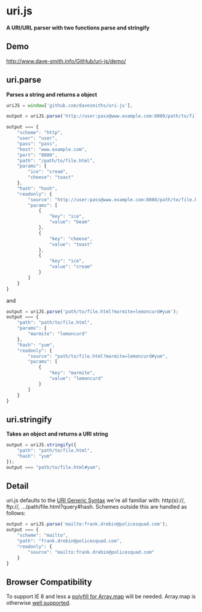 uri.js
===
__A URI/URL parser with two functions parse and stringify__

Demo
---
http://www.dave-smith.info/GitHub/uri-js/demo/

uri.parse
---

__Parses a string and returns a object__

``` js
uriJS = window['github.com/davesmiths/uri-js'],

output = uriJS.parse('http://user:pass@www.example.com:8080/path/to/file.html?ice=beam&cheese=toast&ice=cream#hash');

output === {
    "scheme": "http",
    "user": "user",
    "pass": "pass",
    "host": "www.example.com",
    "port": "8080",
    "path": "/path/to/file.html",
    "params": {
        "ice": "cream",
        "cheese": "toast"
    },
    "hash": "hash",
    "readonly": {
        "source": "http://user:pass@www.example.com:8080/path/to/file.html?ice=beam&cheese=toast&ice=cream#hash",
        "params": [
            {
                "key": "ice",
                "value": "beam"
            },
            {
                "key": "cheese",
                "value": "toast"
            },
            {
                "key": "ice",
                "value": "cream"
            }
        ]
    }
}
```

and

``` js
output = uriJS.parse('path/to/file.html?marmite=lemoncurd#yum');
output === {
    "path": "path/to/file.html",
    "params": {
        "marmite": "lemoncurd"
    },
    "hash": "yum",
    "readonly": {
        "source": "path/to/file.html?marmite=lemoncurd#yum",
        "params": [
            {
                "key": "marmite",
                "value": "lemoncurd"
            }
        ]
    }
}
```

uri.stringify
---
__Takes an object and returns a URI string__

``` js
output = uriJS.stringify({
    "path": "path/to/file.html",
    "hash": "yum"
});
output === "path/to/file.html#yum";
```

Detail
---

uri.js defaults to the [URI Generic Syntax](http://en.wikipedia.org/wiki/URI_scheme#Generic_syntax) we're all familiar with: http(s)://, ftp://, .../path/file.html?query#hash. Schemes outside this are handled as follows:

``` js
output = uriJS.parse('mailto:frank.drebin@policesquad.com');
output === {
    "scheme": "mailto",
    "path": "frank.drebin@policesquad.com",
    "readonly": {
        "source": "mailto:frank.drebin@policesquad.com"
    }
}
```

Browser Compatibility
---
To support IE 8 and less a [polyfill for Array.map](https://developer.mozilla.org/en-US/docs/Web/JavaScript/Reference/Global_Objects/Array/map#Polyfill) will be needed. Array.map is otherwise [well supported](http://kangax.github.io/compat-table/es5/#Array.prototype.map).
